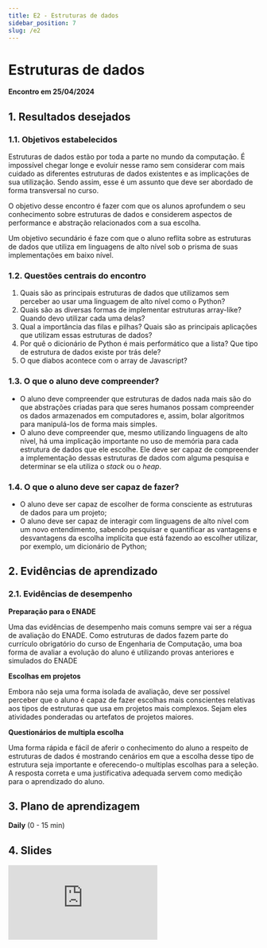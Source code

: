 ```yaml
---
title: E2 - Estruturas de dados
sidebar_position: 7
slug: /e2
---
```


# Estruturas de dados

**Encontro em 25/04/2024**

## 1. Resultados desejados

### 1.1. Objetivos estabelecidos

Estruturas de dados estão por toda a parte no mundo da computação. É impossível
chegar longe e evoluir nesse ramo sem considerar com mais cuidado as diferentes
estruturas de dados existentes e as implicações de sua utilização. Sendo assim,
esse é um assunto que deve ser abordado de forma transversal no curso. 

O objetivo desse encontro é fazer com que os alunos aprofundem o seu
conhecimento sobre estruturas de dados e considerem aspectos de performance e
abstração relacionados com a sua escolha.

Um objetivo secundário é faze com que o aluno reflita sobre as estruturas de
dados que utiliza em linguagens de alto nível sob o prisma de suas
implementações em baixo nível.

### 1.2. Questões centrais do encontro

1. Quais são as principais estruturas de dados que utilizamos sem perceber ao
   usar uma linguagem de alto nível como o Python?
2. Quais são as diversas formas de implementar estruturas array-like? Quando
   devo utilizar cada uma delas?
3. Qual a importância das filas e pilhas? Quais são as principais aplicações
   que utilizam essas estruturas de dados? 
4. Por quê o dicionário de Python é mais performático que a lista? Que tipo de
   estrutura de dados existe por trás dele?
5. O que diabos acontece com o array de Javascript?

### 1.3. O que o aluno deve compreender?

* O aluno deve compreender que estruturas de dados nada mais são do que
  abstrações criadas para que seres humanos possam compreender os dados
  armazenados em computadores e, assim, bolar algoritmos para manipulá-los de
  forma mais simples.
* O aluno deve compreender que, mesmo utilizando linguagens de alto nível, há
  uma implicação importante no uso de memória para cada estrutura de dados que
  ele escolhe. Ele deve ser capaz de compreender a implementação dessas
  estruturas de dados com alguma pesquisa e determinar se ela utiliza o *stack*
  ou o *heap*.

### 1.4. O que o aluno deve ser capaz de fazer?

* O aluno deve ser capaz de escolher de forma consciente as estruturas de dados
  para um projeto;
* O aluno deve ser capaz de interagir com linguagens de alto nível com um novo
  entendimento, sabendo pesquisar e quantificar as vantagens e desvantagens da
  escolha implícita que está fazendo ao escolher utilizar, por exemplo, um
  dicionário de Python;

## 2. Evidências de aprendizado

### 2.1. Evidências de desempenho

**Preparação para o ENADE**

Uma das evidências de desempenho mais comuns sempre vai ser a régua de
avaliação do ENADE. Como estruturas de dados fazem parte do currículo
obrigatório do curso de Engenharia de Computação, uma boa forma de avaliar a
evolução do aluno é utilizando provas anteriores e simulados do ENADE

**Escolhas em projetos**

Embora não seja uma forma isolada de avaliação, deve ser possível perceber que
o aluno é capaz de fazer escolhas mais conscientes relativas aos tipos de
estruturas que usa em projetos mais complexos. Sejam eles atividades ponderadas
ou artefatos de projetos maiores.

**Questionários de multipla escolha**

Uma forma rápida e fácil de aferir o conhecimento do aluno a respeito de
estruturas de dados é mostrando cenários em que a escolha desse tipo de
estrutura seja importante e oferecendo-o multiplas escolhas para a seleção. A
resposta correta e uma justificativa adequada servem como medição para o
aprendizado do aluno.

## 3. Plano de aprendizagem

**Daily** (0 - 15 min)

## 4. Slides 

<div style={{ textAlign: 'center' }}>
    <iframe 
        style={{
            display: 'block',
            margin: 'auto',
            width: '100%',
            height: '50vh',
        }}
        src="https://slides.com/rodrigomangoninicola/m6-ec-encontros/embed#/encontro2"
        frameborder="0" 
        allowFullScreen>
    </iframe>
</div>
